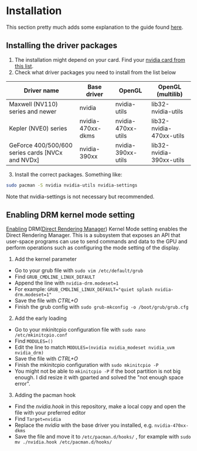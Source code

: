 # Installation
This section pretty much adds some explanation to the guide found [here](https://github.com/korvahannu/arch-nvidia-drivers-installation-guide).

## Installing the driver packages
1. The installation might depend on your card. Find your [nvidia card from this list](https://nouveau.freedesktop.org/CodeNames.html).
2. Check what driver packages you need to install from the list below

| Driver name  | Base driver | OpenGL | OpenGL (multilib) |
| ------------- | ------------- | ------------- |  ------------ | 
| Maxwell (NV110) series and newer  | nvidia | nvidia-utils | lib32-nvidia-utils |
| Kepler (NVE0) series  | nvidia-470xx-dkms  | nvidia-470xx-utils | lib32-nvidia-470xx-utils |
| GeForce 400/500/600 series cards [NVCx and NVDx] | nvidia-390xx  | nvidia-390xx-utils  | lib32-nvidia-390xx-utils |

3. Install the correct packages. Something like:
```bash
sudo pacman -S nvidia nvidia-utils nvidia-settings
```
Note that nvidia-settings is not necessary but recommended.

## Enabling DRM kernel mode setting
[Enabling](https://wiki.archlinux.org/title/NVIDIA#DRM_kernel_mode_setting) DRM([Direct Rendering Manager](https://en.wikipedia.org/wiki/Direct_Rendering_Manager)) Kernel Mode setting enables the Direct Rendering Manager. This is a subsystem that exposes an API that user-space programs can use to send commands and data to the GPU and perform operations such as configuring the mode setting of the display.

1. Add the kernel parameter
- Go to your grub file with ```sudo vim /etc/default/grub```
- Find ```GRUB_CMDLINE_LINUX_DEFAULT```
- Append the line with ```nvidia-drm.modeset=1```
- For example: ```GRUB_CMDLINE_LINUX_DEFAULT="quiet splash nvidia-drm.modeset=1"```
- Save the file with *CTRL+O*
- Finish the grub config with ```sudo grub-mkconfig -o /boot/grub/grub.cfg```
2. Add the early loading
- Go to your mkinitcpio configuration file with ```sudo nano /etc/mkinitcpio.conf```
- Find ```MODULES=()```
- Edit the line to match ```MODULES=(nvidia nvidia_modeset nvidia_uvm nvidia_drm)```
- Save the file with *CTRL+O*
- Finish the mkinitcpio configuration with ```sudo mkinitcpio -P```
- You might not be able to ```mkinitcpio -P``` if the boot partition is not big enough. I did resize it with gparted and solved the "not enough space error".
3. Adding the pacman hook
- Find the *nvidia.hook* in this repository, make a local copy and open the file with your preferred editor
- Find ```Target=nvidia```
- Replace the *nvidia* with the base driver you installed, e.g. ```nvidia-470xx-dkms```
- Save the file and move it to ```/etc/pacman.d/hooks/``` , for example with ```sudo mv ./nvidia.hook /etc/pacman.d/hooks/```
